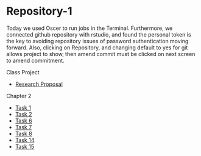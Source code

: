 # Repository-1
Today we used Oscer to run jobs in the Terminal. Furthermore, we connected github repository with rstudio, and found the personal token is the key to avoiding repository issues of password authentication moving forward. Also, clicking on Repository, and changing default to yes for git allows project to show, then amend commit must be clicked on next screen to amend commitment.

Class Project
* [Research Proposal](https://github.com/con7291/Repository-1/blob/main/A%20Brief%20Research%20Proposal%20(4).pdf)

Chapter 2
* [Task 1](https://github.com/con7291/Repository-1/tree/main/Task%201)
* [Task 2](https://github.com/con7291/Repository-1/tree/main/Task%202)
* [Task 6](https://github.com/con7291/Repository-1/tree/main/Task%206)
* [Task 7](https://github.com/con7291/Repository-1/tree/main/Task%207)
* [Task 8](https://github.com/con7291/Repository-1/tree/main/Task%208)
* [Task 14](https://github.com/con7291/Repository-1/tree/main/Task%2014)
* [Task 15](https://github.com/con7291/Repository-1/tree/main/Task%2015)


